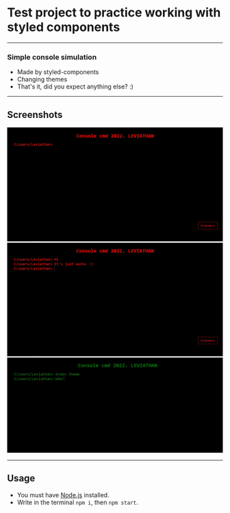# Test project to practice working with styled components

---

### Simple console simulation

* Made by styled-components
* Changing themes
* That's it, did you expect anything else? :)

---
## Screenshots

![screenshot](./public/scr1.jpg)
![screenshot](./public/scr2.jpg)
![screenshot](./public/scr3.jpg)

---

## Usage

* You must have [Node.js](https://nodejs.org/en/) installed.
* Write in the terminal ``npm i``, then ``npm start``.